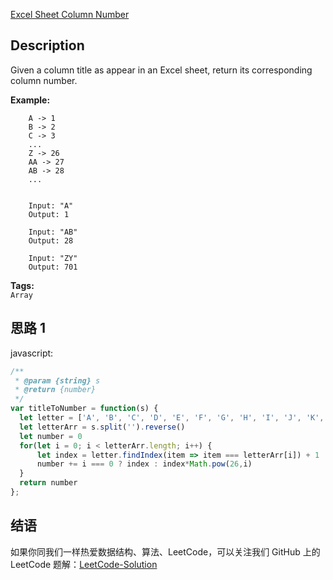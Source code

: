 [Excel Sheet Column Number][title]

## Description
Given a column title as appear in an Excel sheet, return its corresponding column number.

**Example:**

```
    A -> 1
    B -> 2
    C -> 3
    ...
    Z -> 26
    AA -> 27
    AB -> 28 
    ...

    
    Input: "A"
    Output: 1

    Input: "AB"
    Output: 28
    
    Input: "ZY"
    Output: 701
```

**Tags:**   
`Array`

## 思路 1

javascript: 
```javascript
/**
 * @param {string} s
 * @return {number}
 */
var titleToNumber = function(s) {
  let letter = ['A', 'B', 'C', 'D', 'E', 'F', 'G', 'H', 'I', 'J', 'K', 'L', 'M', 'N', 'O', 'P', 'Q', 'R', 'S', 'T', 'U', 'V', 'W', 'X', 'Y', 'Z']
  let letterArr = s.split('').reverse()
  let number = 0
  for(let i = 0; i < letterArr.length; i++) {
      let index = letter.findIndex(item => item === letterArr[i]) + 1
      number += i === 0 ? index : index*Math.pow(26,i)
  }
  return number
};
```

## 结语
   
如果你同我们一样热爱数据结构、算法、LeetCode，可以关注我们 GitHub 上的 LeetCode 题解：[LeetCode-Solution][ls]

[title]: https://leetcode.com/problems/excel-sheet-column-number/
[ls]: https://github.com/RichCodersAndMe/LeetCode-Solution
